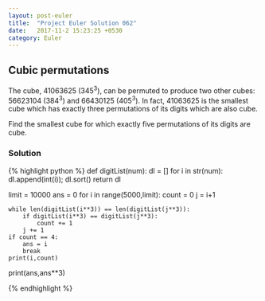 ```yaml
---
layout: post-euler
title:  "Project Euler Solution 062"
date:   2017-11-2 15:23:25 +0530
category: Euler
---
```


<h2>Cubic permutations</h2>
<div><p>The cube, 41063625 (345<sup>3</sup>), can be permuted to produce two other cubes: 56623104 (384<sup>3</sup>) and 66430125 (405<sup>3</sup>). In fact, 41063625 is the smallest cube which has exactly three permutations of its digits which are also cube.</p><p>Find the smallest cube for which exactly five permutations of its digits are cube.</p></div>

### Solution

{% highlight python %}
def digitList(num):
    dl = []
    for i in str(num):
        dl.append(int(i));
    dl.sort()
    return dl

limit = 10000
ans = 0
for i in range(5000,limit):
    count = 0
    j = i+1

    while len(digitList(i**3)) == len(digitList(j**3)):
        if digitList(i**3) == digitList(j**3):
            count += 1
        j += 1
    if count == 4:
        ans = i
        break
    print(i,count)

print(ans,ans**3)



{% endhighlight %}
